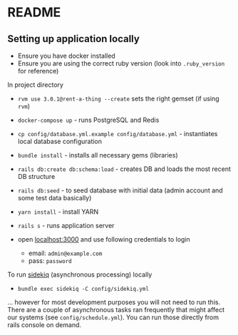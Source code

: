 # README

## Setting up application locally

- Ensure you have docker installed
- Ensure you are using the correct ruby version (look into `.ruby_version` for reference)

In project directory

- `rvm use 3.0.1@rent-a-thing --create` sets the right gemset (if using `rvm`)
- `docker-compose up` - runs PostgreSQL and Redis
- `cp config/database.yml.example config/database.yml` - instantiates local database configuration
- `bundle install` - installs all necessary gems (libraries)
- `rails db:create db:schema:load` - creates DB and loads the most recent DB structure
- `rails db:seed` - to seed database with initial data (admin account and some test data basically)
- `yarn install` - install YARN
- `rails s` - runs application server

- open [localhost:3000](http://localhost:3000/) and use following credentials to login
    - email: `admin@example.com`
    - pass: `password`

To run [sidekiq](https://github.com/mperham/sidekiq) (asynchronous processing) locally

- `bundle exec sidekiq -C config/sidekiq.yml`

... however for most development purposes you will not need to run this. There are a couple of asynchronous tasks ran frequently that might affect our systems (see `config/schedule.yml`). 
You can run those directly from rails console on demand.
